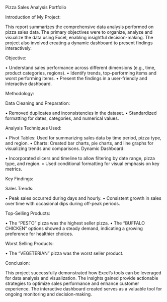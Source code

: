 Pizza Sales Analysis Portfolio

Introduction of My Project:

This report summarizes the comprehensive data analysis performed on pizza sales data. The primary objectives were to organize, analyze and visualize the data using Excel, enabling insightful decision-making. The project also involved creating a dynamic dashboard to present findings interactively.

Objective:


•	Understand sales performance across different dimensions (e.g., time, product categories, regions).
•	Identify trends, top-performing items and worst performing items.
•	Present the findings in a user-friendly and interactive dashboard.

Methodology:

Data Cleaning and Preparation:

•	Removed duplicates and inconsistencies in the dataset.
•	Standardized formatting for dates, categories, and numerical values.

Analysis Techniques Used:

•	Pivot Tables: Used for summarizing sales data by time period, pizza type, and region.
•	Charts: Created bar charts, pie charts, and line graphs for visualizing trends and comparisons.
Dynamic Dashboard:

•	Incorporated slicers and timeline to allow filtering by date range, pizza type, and region.
•	Used conditional formatting for visual emphasis on key metrics.

Key Findings:

Sales Trends:

•	Peak sales occurred during days and hourly.
•	Consistent growth in sales over time with occasional dips during off-peak periods.

Top-Selling Products:

•	The “PESTO” pizza was the highest seller pizza.
•	The “BUFFALO CHICKEN” options showed a steady demand, indicating a growing preference for healthier choices.

Worst Selling Products:	

•	The “VEGETERIAN” pizza was the worst seller product.

Conclusion:

This project successfully demonstrated how Excel’s tools can be leveraged for data analysis and visualization. The insights gained provide actionable strategies to optimize sales performance and enhance customer experience. The interactive dashboard created serves as a valuable tool for ongoing monitoring and decision-making.
